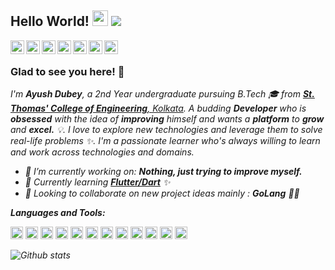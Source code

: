 ## Hello World! <img src="https://raw.githubusercontent.com/iampavangandhi/iampavangandhi/master/gifs/Hi.gif" width="25px"> <img src="https://komarev.com/ghpvc/?username=Ayushd70"></h2>

<a href="https://twitter.com/ayushd70" target="_blank">
  <img align="left" alt="Ayush's Twitter" width="22px" src="https://cdn.jsdelivr.net/npm/simple-icons@v3/icons/twitter.svg" />
</a>
<a href="https://www.linkedin.com/in/ayushd70/" target="_blank">
  <img align="left" alt="Ayush's Linkdein" width="22px" src="https://cdn.jsdelivr.net/npm/simple-icons@v3/icons/linkedin.svg" />
</a>
<a href="https://github.com/Ayushd70" target="_blank">
  <img align="left" alt="Ayush's Github" width="22px" src="https://cdn.jsdelivr.net/npm/simple-icons@v3/icons/github.svg" />
</a>
<a href="mailto:ayushdubey70@gmail.com" target="_blank">
  <img align="left" alt="Ayush's Email" width="22px" src="https://cdn.jsdelivr.net/npm/simple-icons@v3/icons/gmail.svg" />
</a>
<a href="https://t.me/ayushd70" target="_blank">
  <img align="left" alt="Ayush's Telegram" width="22px" src="https://cdn.jsdelivr.net/npm/simple-icons@v3/icons/telegram.svg" />
</a>
<a href="https://instagram.com/ayushd70/" target="_blank">
  <img align="left" alt="Ayush's Instagram" width="22px" src="https://cdn.jsdelivr.net/npm/simple-icons@v3/icons/instagram.svg" />
</a>
<a href="https://facebook.com/HeyImAyushd/" target="_blank">
  <img align="left" alt="Ayush's Facebook" width="22px" src="https://cdn.jsdelivr.net/npm/simple-icons@v3/icons/facebook.svg" />
</a>
<br />

### Glad to see you here! 🤩
<p>
  <i>I'm <b>Ayush Dubey</b>, a 2nd Year undergraduate pursuing B.Tech 🎓 from <a href="https://www.stcet.org" target="_blank"> <b>St. Thomas' College of  Engineering</b>, Kolkata</a>. A budding <b>Developer</b> who is <b>obsessed</b> with the idea of <b>improving</b> himself and wants a <b>platform</b> to <b>grow</b> and <b>excel.</b> 💡.<?i>
  I love to explore new technologies and leverage them to solve real-life problems ✨. I'm a passionate learner who's always willing to learn and work across technologies and domains.
</p>

- 🔭 I’m currently working on: **Nothing, just trying to improve myself.**
- 🌱 Currently learning [**Flutter/Dart**](https://flutter.dev/) ✨
- 👯 Looking to collaborate on new project ideas mainly : **GoLang** 👨‍💻


**Languages and Tools:**  

<p align="left"> 
<img  height="20"  src="https://cdn.jsdelivr.net/npm/simple-icons@3.3.0/icons/java.svg">
<img  height="20"  src="https://cdn.jsdelivr.net/npm/simple-icons@3.3.0/icons/javascript.svg">
<img  height="20"  src="https://cdn.jsdelivr.net/npm/simple-icons@3.3.0/icons/typescript.svg">
<img  height="20"  src="https://cdn.jsdelivr.net/npm/simple-icons@3.3.0/icons/flutter.svg">
<img  height="20"  src="https://cdn.jsdelivr.net/npm/simple-icons@3.3.0/icons/dart.svg">
<img  height="20"  src="https://cdn.jsdelivr.net/npm/simple-icons@3.3.0/icons/go.svg">
<img  height="20"  src="https://cdn.jsdelivr.net/npm/simple-icons@3.3.0/icons/node-dot-js.svg">
<img  height="20"  src="https://cdn.jsdelivr.net/npm/simple-icons@3.3.0/icons/cplusplus.svg">
<img  height="20"  src="https://cdn.jsdelivr.net/npm/simple-icons@3.3.0/icons/c.svg">
<img  height="20"  src="https://cdn.jsdelivr.net/npm/simple-icons@3.3.0/icons/python.svg">
<img  height="20"  src="https://cdn.jsdelivr.net/npm/simple-icons@3.3.0/icons/git.svg">
<img  height="20"  src="https://cdn.jsdelivr.net/npm/simple-icons@3.3.0/icons/gnubash.svg">
</p>

![Github stats](https://github-readme-stats.vercel.app/api?username=Ayushd70&count_private=true&show_icons=true&title_color=333&icon_color=333)